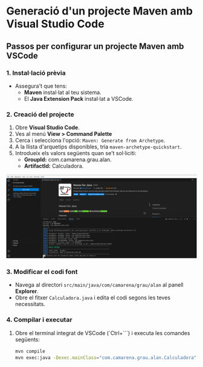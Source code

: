 
# Generació d'un projecte Maven amb Visual Studio Code

## Passos per configurar un projecte Maven amb VSCode

### 1. Instal·lació prèvia
- Assegura't que tens:
  - **Maven** instal·lat al teu sistema.
  - El **Java Extension Pack** instal·lat a VSCode.

### 2. Creació del projecte
1. Obre **Visual Studio Code**.
2. Ves al menú **View > Command Palette**
3. Cerca i selecciona l'opció: `Maven: Generate from Archetype`.
4. A la llista d'arquetips disponibles, tria `maven-archetype-quickstart`.
5. Introdueix els valors següents quan se't sol·liciti:
   - **GroupId:** com.camarena.grau.alan.
   - **ArtifactId:** Calculadora.

![alt text](imgs/Captura%20de%20pantalla%202024-12-05%20200934.png)

### 3. Modificar el codi font
- Navega al directori `src/main/java/com/camarena/grau/alan` al panell **Explorer**.
- Obre el fitxer `Calculadora.java` i edita el codi segons les teves necessitats.

### 4. Compilar i executar
1. Obre el terminal integrat de VSCode (`Ctrl+```) i executa les comandes següents:
   ```bash
   mvn compile
   mvn exec:java -Dexec.mainClass="com.camarena.grau.alan.Calculadora"
   ```


